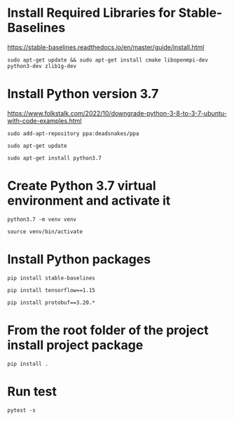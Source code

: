 # Install Required Libraries for Stable-Baselines

https://stable-baselines.readthedocs.io/en/master/guide/install.html

`
sudo apt-get update && sudo apt-get install cmake libopenmpi-dev python3-dev zlib1g-dev
`

# Install Python version 3.7

https://www.folkstalk.com/2022/10/downgrade-python-3-8-to-3-7-ubuntu-with-code-examples.html

`sudo add-apt-repository ppa:deadsnakes/ppa`

`sudo apt-get update`

`sudo apt-get install python3.7`

# Create Python 3.7 virtual environment and activate it

`python3.7 -m venv venv`

`source venv/bin/activate`

# Install Python packages

`pip install stable-baselines`

`pip install tensorflow==1.15`

`pip install protobuf==3.20.*`

# From the root folder of the project install project package

`pip install .`

# Run test

`pytest -s`

